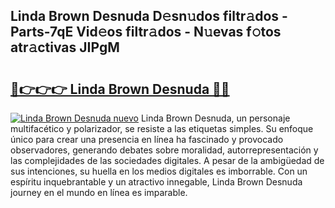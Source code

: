 ## Linda Brown Desnuda D𝚎sn𝚞dos filtr𝚊dos - Parts-7qE Vid𝚎os filtr𝚊dos - N𝚞evas f𝚘tos atr𝚊ctivas JIPgM

# <h2><a href="http://mbc3kpb.tromn.icu/?c=Linda+Brown+Desnuda">🔗👉👉👉 Linda Brown Desnuda 🔗🔗</a></h2>

[![Linda Brown Desnuda nuevo](https://i.imgur.com/pEAQMta.gif)](http://mbc3kpb.tromn.icu/?c=Linda+Brown+Desnuda)
Linda Brown Desnuda, un personaje multifacético y polarizador, se resiste a las etiquetas simples. Su enfoque único para crear una presencia en línea ha fascinado y provocado observadores, generando debates sobre moralidad, autorrepresentación y las complejidades de las sociedades digitales. A pesar de la ambigüedad de sus intenciones, su huella en los medios digitales es imborrable. Con un espíritu inquebrantable y un atractivo innegable, Linda Brown Desnuda journey en el mundo en línea es imparable.
